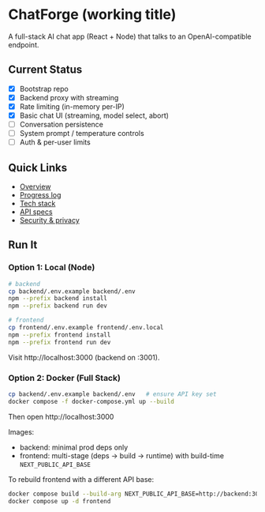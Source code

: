 # ChatForge (working title)

A full-stack AI chat app (React + Node) that talks to an OpenAI-compatible endpoint.

## Current Status
- [x] Bootstrap repo
- [x] Backend proxy with streaming
- [x] Rate limiting (in-memory per-IP)
- [x] Basic chat UI (streaming, model select, abort)
- [ ] Conversation persistence
- [ ] System prompt / temperature controls
- [ ] Auth & per-user limits

## Quick Links
- [Overview](docs/OVERVIEW.md)
- [Progress log](docs/PROGRESS.md)
- [Tech stack](docs/TECH-STACK.md)
- [API specs](docs/API-SPECS.md)
- [Security & privacy](docs/SECURITY.md)

## Run It
### Option 1: Local (Node)
```bash
# backend
cp backend/.env.example backend/.env
npm --prefix backend install
npm --prefix backend run dev

# frontend
cp frontend/.env.example frontend/.env.local
npm --prefix frontend install
npm --prefix frontend run dev
```
Visit http://localhost:3000 (backend on :3001).

### Option 2: Docker (Full Stack)
```bash
cp backend/.env.example backend/.env   # ensure API key set
docker compose -f docker-compose.yml up --build
```
Then open http://localhost:3000

Images:
- backend: minimal prod deps only
- frontend: multi-stage (deps → build → runtime) with build-time `NEXT_PUBLIC_API_BASE`

To rebuild frontend with a different API base:
```bash
docker compose build --build-arg NEXT_PUBLIC_API_BASE=http://backend:3001 frontend
docker compose up -d frontend
```

